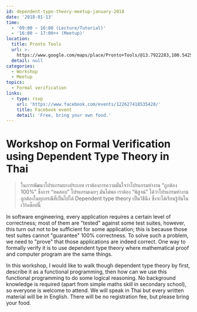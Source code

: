 ```yaml
---
id: dependent-type-theory-meetup-january-2018
date: '2018-01-13'
time:
  - '09:00 ~ 16:00 (Lecture/Tutorial)'
  - '16:00 ~ 17:00++ (Meetup)'
location:
  title: Pronto Tools
  url: >-
    https://www.google.com/maps/place/Pronto+Tools/@13.7922283,100.5425157,17z/data=!3m1!4b1!4m5!3m4!1s0x30e29c10914e96d5:0x8e78f9849ffdbea8!8m2!3d13.7922231!4d100.5447044
  detail: null
categories:
  - Workshop
  - Meetup
topics:
  - Formal verification
links:
  - type: rsvp
    url: 'https://www.facebook.com/events/122627418535428/'
    title: Facebook event
    detail: 'Free, bring your own food.'
---
```

# Workshop on Formal Verification using Dependent Type Theory in Thai

> ในการพัฒนาโปรแกรมบางประเภท เราต้องการความมั่นใจว่าโปรแกรมทำงาน “ถูกต้อง 100%”
> ซึ่งการ “ทดสอบ” โปรแกรมเฉยๆ มันไม่พอ เราต้อง “พิสูจน์” ได้ว่าโปรแกรมทำงานถูกต้องในทุกกรณีที่เป็นไปได้
> Dependent type theory เป็นวิธีนึง ซึ่งจะได้เรียนรู้กันในเวิร์คช็อปนี้

In software engineering, every application requires a certain level of correctness; most of them are "tested" against some test suites, however, this turn out not to be sufficient for some application; this is because those test suites cannot "guarantee" 100% correctness. To solve such a problem, we need to "prove" that those applications are indeed correct. One way to formally verify it is to use dependent type theory where mathematical proof and computer program are the same things.

In this workshop, I would like to walk though dependent type theory by first, describe it as a functional programming, then how can we use this functional programming to do some logical reasoning. No background knowledge is required (apart from simple maths skill in secondary school), so everyone is welcome to attend. We will speak in Thai but every written material will be in English. There will be no registration fee, but please bring your food.
